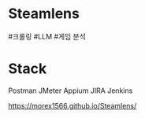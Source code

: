 # Steamlens
#크롤링 #LLM #게임 분석

# Stack
Postman
JMeter
Appium
JIRA
Jenkins

<a href="https://morex1566.github.io/Steamlens/">https://morex1566.github.io/Steamlens/</a>
